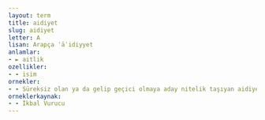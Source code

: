 ```yaml
---
layout: term
title: aidiyet
slug: aidiyet
letter: A
lisan: Arapça ʿāʾidiyyet
anlamlar:
- ► aitlik
ozellikler:
- - isim
ornekler:
- - Süreksiz olan ya da gelip geçici olmaya aday nitelik taşıyan aidiyetler toplumun devamlılığının temel dinamiği olamazlar.
orneklerkaynak:
- - İkbal Vurucu
---
```

